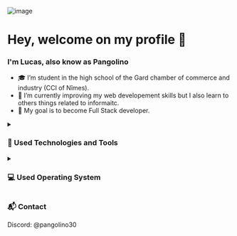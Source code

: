 ![image](https://github.com/pangolino30/pangolino30/assets/104842840/c2886d63-febf-4788-a406-32b3fb4ae7cc)<h1>Hey, welcome on my profile 👋</h1>

### I'm Lucas, also know as Pangolino

* 🎓 I’m student in the high school of the Gard chamber of commerce and industry (CCI of Nîmes).
* 🌱 I’m currently improving my web developement skills but I also learn to others things related to informaitc.
* 💼 My goal is to become Full Stack developer.

<details>
	<summary><h3>💾 Used Technologies and Tools</h3></summary>
	<img alt="HTML5 "src="https://img.shields.io/badge/HTML5-E34F26.svg?style=for-the-badge&logo=HTML5&logoColor=white"></img>
	<img alt="CSS3" src="https://img.shields.io/badge/CSS3-1572B6.svg?style=for-the-badge&logo=CSS3&logoColor=white"></img>
	<img alt="JS" src="https://img.shields.io/badge/JavaScript-F7DF1E.svg?style=for-the-badge&logo=JavaScript&logoColor=black"></img>
	<img alt="PHP" src="https://img.shields.io/badge/PHP-777BB4.svg?style=for-the-badge&logo=PHP&logoColor=white"></img>
	<img alt="phpMyAdmin" src="https://img.shields.io/badge/phpMyAdmin-6C78AF.svg?style=for-the-badge&logo=phpMyAdmin&logoColor=white"></img>
	<img alt="MySQL" src="https://img.shields.io/badge/MySQL-4479A1.svg?style=for-the-badge&logo=MySQL&logoColor=white"></img>
	<img alt="Bootstrap" src="https://img.shields.io/badge/Bootstrap-7952B3.svg?style=for-the-badge&logo=Bootstrap&logoColor=white"></img>
	<img alt="Bulma" src="https://img.shields.io/badge/Bulma-00D1B2.svg?style=for-the-badge&logo=Bulma&logoColor=white"></img>
	<img alt="Tailwind" src="https://img.shields.io/badge/Tailwind%20CSS-06B6D4.svg?style=for-the-badge&logo=Tailwind-CSS&logoColor=white"></img>
	<img alt="Git" src="https://img.shields.io/badge/Git-F05032.svg?style=for-the-badge&logo=Git&logoColor=white"></img>
	<img alt="GitHub" src="https://img.shields.io/badge/GitHub-181717.svg?style=for-the-badge&logo=GitHub&logoColor=white"></img>
	<img alt="GitLab" src="https://img.shields.io/badge/GitLab-FC6D26.svg?style=for-the-badge&logo=GitLab&logoColor=white"></img>
	<img alt="Figma" src="https://img.shields.io/badge/Figma-F24E1E.svg?style=for-the-badge&logo=Figma&logoColor=white"></img>
	<img alt="Visual Studio Code" src="https://img.shields.io/badge/Visual%20Studio%20Code-007ACC.svg?style=for-the-badge&logo=Visual-Studio-Code&logoColor=white"></img>
	<img alt="Apache" src="https://img.shields.io/badge/Apache-D22128.svg?style=for-the-badge&logo=Apache&logoColor=white"></img>
	<img alt="FileZilla" src="https://img.shields.io/badge/FileZilla-BF0000.svg?style=for-the-badge&logo=FileZilla&logoColor=white"></img>
	<img alt="Trello" src="https://img.shields.io/badge/Trello-0052CC.svg?style=for-the-badge&logo=Trello&logoColor=white"></img>
	<img alt="OpenStreetMap" src="https://img.shields.io/badge/OpenStreetMap-7EBC6F.svg?style=for-the-badge&logo=OpenStreetMap&logoColor=white"></img>
	<img alt="Markdown" src="https://img.shields.io/badge/Markdown-000000.svg?style=for-the-badge&logo=Markdown&logoColor=white"></img>
	<img alt="Arduino" src="https://img.shields.io/badge/Arduino-00979D.svg?style=for-the-badge&logo=Arduino&logoColor=white"></img>
	<img alt="ChartJS" src="https://img.shields.io/badge/Chart.js-FF6384.svg?style=for-the-badge&logo=chartdotjs&logoColor=white"></img>
	<img alt="CodePen" src="https://img.shields.io/badge/CodePen-000000.svg?style=for-the-badge&logo=CodePen&logoColor=white"></img>
	<img alt="Replit" src="https://img.shields.io/badge/Replit-F26207.svg?style=for-the-badge&logo=Replit&logoColor=white"></img>
</details>

<details>
	<summary><h3>💻 Used Operating System</h3></summary>
	<img alt="Ubuntu" src="https://img.shields.io/badge/Android-3DDC84.svg?style=for-the-badge&logo=Android&logoColor=white"></img>
	<img alt="Ubuntu" src="https://img.shields.io/badge/Ubuntu-E95420.svg?style=for-the-badge&logo=Ubuntu&logoColor=white"></img>
	<img alt="Debian" src="https://img.shields.io/badge/Debian-A81D33.svg?style=for-the-badge&logo=Debian&logoColor=white"></img>
	<img alt="Kali" src="https://img.shields.io/badge/Kali%20Linux-557C94.svg?style=for-the-badge&logo=Kali-Linux&logoColor=white"></img>
	<img alt="Windows" src="https://img.shields.io/badge/Windows-0078D6.svg?style=for-the-badge&logo=Windows&logoColor=white"></img>
</details>

<h3>📬 Contact</h3>
Discord: @pangolino30
